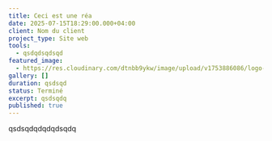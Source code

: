 ```yaml
---
title: Ceci est une réa
date: 2025-07-15T18:29:00.000+04:00
client: Nom du client
project_type: Site web
tools:
  - qsdqdsqdsqd
featured_image:
  - https://res.cloudinary.com/dtnbb9ykw/image/upload/v1753886086/logo-velout-_u60b3j.png
gallery: []
duration: qsdsqd
status: Terminé
excerpt: qsdsqdq
published: true
---
```

qsdsqdqdqdqdsqdq
